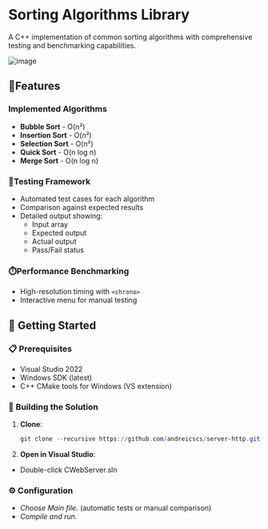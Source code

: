 # Sorting Algorithms Library

A C++ implementation of common sorting algorithms with comprehensive testing and benchmarking capabilities.

![image](https://github.com/user-attachments/assets/285df29d-bcfa-4fa1-bc90-5455a9bd1b4c)

## 🌟Features

### Implemented Algorithms
- **Bubble Sort** - O(n²)
- **Insertion Sort** - O(n²)
- **Selection Sort** - O(n²)
- **Quick Sort** - O(n log n)
- **Merge Sort** - O(n log n)

### 🧪Testing Framework
- Automated test cases for each algorithm
- Comparison against expected results
- Detailed output showing:
  - Input array
  - Expected output
  - Actual output
  - Pass/Fail status

### ⏱️Performance Benchmarking
- High-resolution timing with `<chrono>`
- Interactive menu for manual testing

## 🚀 Getting Started
### 📋 Prerequisites
- Visual Studio 2022
- Windows SDK (latest)
- C++ CMake tools for Windows (VS extension)
### 🔧 Building the Solution
1. **Clone**:
   ```powershell
   git clone --recursive https://github.com/andreicscs/server-http.git
   ```
2. **Open in Visual Studio**:
  - Double-click CWebServer.sln

### ⚙️ Configuration
- *Choose Main file.* (automatic tests or manual comparison)
- *Compile and run.*

